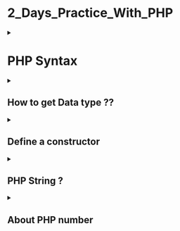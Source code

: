 # 2_Days_Practice_With_PHP

<details>
<summary> <h1>PHP Syntax</h1> </summary>
-- Both type of 'echo' such as 'Echo,ECho,EcHo' can use similar.

-- The name of variable must true. Example: Color and COLOR are different value. 
</details>

<details>
<summary> <h2>How to get Data type ??</h2> </summary>
--Use var_dump($variable_name) function. This function will return the data type of this variable.
</details>

<details>
<summary> <h2>Define a constructor</h2> </summary>
  Access modifier _ function _ __construct(Some variable){}   ---- Contructor here is not same with Java. OOP PHP models
</details>

<details>
<summary> <h2>PHP String ?</h2> </summary>
 --Include somes function to work with string such as:
    - strlen("String") : Return the length of this String
    - str_word_count : To caculate the number of the word in the String
    - strrev() : To reverse the String
    - strpos("String","Character in this String"): return index of character where it start in the String
    - str_replace("The word wanna to replace","New String","The first String") : To replace some word in a String;
</details>
<details>
<summary> <h2>About PHP number </h2> </summary>
--When you define the number such as a number 80 and another one iss "80". It mean that you define the number with two type . 
First is integer and another one is String.
</details>